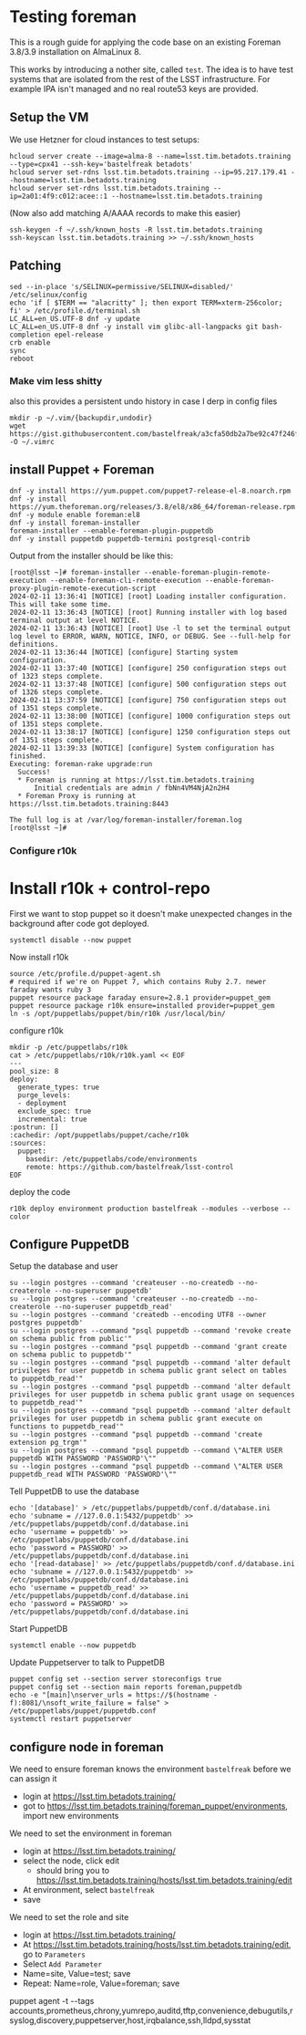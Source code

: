 # Testing foreman

This is a rough guide for applying the code base on an existing Foreman 3.8/3.9
installation on AlmaLinux 8.

This works by introducing a nother site, called `test`. The idea is to have
test systems that are isolated from the rest of the LSST infrastructure. For
example IPA isn't managed and no real route53 keys are provided.

## Setup the VM

We use Hetzner for cloud instances to test setups:

```
hcloud server create --image=alma-8 --name=lsst.tim.betadots.training --type=cpx41 --ssh-key='bastelfreak betadots'
hcloud server set-rdns lsst.tim.betadots.training --ip=95.217.179.41 --hostname=lsst.tim.betadots.training
hcloud server set-rdns lsst.tim.betadots.training --ip=2a01:4f9:c012:acee::1 --hostname=lsst.tim.betadots.training
```

(Now also add matching A/AAAA records to make this easier)

```
ssh-keygen -f ~/.ssh/known_hosts -R lsst.tim.betadots.training
ssh-keyscan lsst.tim.betadots.training >> ~/.ssh/known_hosts
```

## Patching

```
sed --in-place 's/SELINUX=permissive/SELINUX=disabled/' /etc/selinux/config
echo 'if [ $TERM == "alacritty" ]; then export TERM=xterm-256color; fi' > /etc/profile.d/terminal.sh
LC_ALL=en_US.UTF-8 dnf -y update
LC_ALL=en_US.UTF-8 dnf -y install vim glibc-all-langpacks git bash-completion epel-release
crb enable
sync
reboot
```

### Make vim less shitty

also this provides a persistent undo history in case I derp in config files

```
mkdir -p ~/.vim/{backupdir,undodir}
wget https://gist.githubusercontent.com/bastelfreak/a3cfa50db2a7be92c47f246f8f22ca5c/raw/dab14889680d4a8bbcb83580185ca2e5040d5947/vla.vimrc -O ~/.vimrc
```

## install Puppet + Foreman

```
dnf -y install https://yum.puppet.com/puppet7-release-el-8.noarch.rpm
dnf -y install https://yum.theforeman.org/releases/3.8/el8/x86_64/foreman-release.rpm
dnf -y module enable foreman:el8
dnf -y install foreman-installer
foreman-installer --enable-foreman-plugin-puppetdb
dnf -y install puppetdb puppetdb-termini postgresql-contrib
```

Output from the installer should be like this:

```
[root@lsst ~]# foreman-installer --enable-foreman-plugin-remote-execution --enable-foreman-cli-remote-execution --enable-foreman-proxy-plugin-remote-execution-script
2024-02-11 13:36:41 [NOTICE] [root] Loading installer configuration. This will take some time.
2024-02-11 13:36:43 [NOTICE] [root] Running installer with log based terminal output at level NOTICE.
2024-02-11 13:36:43 [NOTICE] [root] Use -l to set the terminal output log level to ERROR, WARN, NOTICE, INFO, or DEBUG. See --full-help for definitions.
2024-02-11 13:36:44 [NOTICE] [configure] Starting system configuration.
2024-02-11 13:37:40 [NOTICE] [configure] 250 configuration steps out of 1323 steps complete.
2024-02-11 13:37:48 [NOTICE] [configure] 500 configuration steps out of 1326 steps complete.
2024-02-11 13:37:59 [NOTICE] [configure] 750 configuration steps out of 1351 steps complete.
2024-02-11 13:38:00 [NOTICE] [configure] 1000 configuration steps out of 1351 steps complete.
2024-02-11 13:38:17 [NOTICE] [configure] 1250 configuration steps out of 1351 steps complete.
2024-02-11 13:39:33 [NOTICE] [configure] System configuration has finished.
Executing: foreman-rake upgrade:run
  Success!
  * Foreman is running at https://lsst.tim.betadots.training
      Initial credentials are admin / fbNn4VM4NjA2n2H4
  * Foreman Proxy is running at https://lsst.tim.betadots.training:8443

The full log is at /var/log/foreman-installer/foreman.log
[root@lsst ~]#
```

### Configure r10k

# Install r10k + control-repo

First we want to stop puppet so it doesn't make unexpected changes in the
background after code got deployed.

```
systemctl disable --now puppet
```

Now install r10k

```
source /etc/profile.d/puppet-agent.sh
# required if we're on Puppet 7, which contains Ruby 2.7. newer faraday wants ruby 3
puppet resource package faraday ensure=2.8.1 provider=puppet_gem
puppet resource package r10k ensure=installed provider=puppet_gem
ln -s /opt/puppetlabs/puppet/bin/r10k /usr/local/bin/
```

configure r10k

```
mkdir -p /etc/puppetlabs/r10k
cat > /etc/puppetlabs/r10k/r10k.yaml << EOF
---
pool_size: 8
deploy:
  generate_types: true
  purge_levels:
  - deployment
  exclude_spec: true
  incremental: true
:postrun: []
:cachedir: /opt/puppetlabs/puppet/cache/r10k
:sources:
  puppet:
    basedir: /etc/puppetlabs/code/environments
    remote: https://github.com/bastelfreak/lsst-control
EOF
```

deploy the code

```
r10k deploy environment production bastelfreak --modules --verbose --color
```

## Configure PuppetDB

Setup the database and user

```
su --login postgres --command 'createuser --no-createdb --no-createrole --no-superuser puppetdb'
su --login postgres --command 'createuser --no-createdb --no-createrole --no-superuser puppetdb_read'
su --login postgres --command 'createdb --encoding UTF8 --owner postgres puppetdb'
su --login postgres --command "psql puppetdb --command 'revoke create on schema public from public'"
su --login postgres --command "psql puppetdb --command 'grant create on schema public to puppetdb'"
su --login postgres --command "psql puppetdb --command 'alter default privileges for user puppetdb in schema public grant select on tables to puppetdb_read'"
su --login postgres --command "psql puppetdb --command 'alter default privileges for user puppetdb in schema public grant usage on sequences to puppetdb_read'"
su --login postgres --command "psql puppetdb --command 'alter default privileges for user puppetdb in schema public grant execute on functions to puppetdb_read'"
su --login postgres --command "psql puppetdb --command 'create extension pg_trgm'"
su --login postgres --command "psql puppetdb --command \"ALTER USER puppetdb WITH PASSWORD 'PASSWORD'\""
su --login postgres --command "psql puppetdb --command \"ALTER USER puppetdb_read WITH PASSWORD 'PASSWORD'\""
```

Tell PuppetDB to use the database

```
echo '[database]' > /etc/puppetlabs/puppetdb/conf.d/database.ini
echo 'subname = //127.0.0.1:5432/puppetdb' >> /etc/puppetlabs/puppetdb/conf.d/database.ini
echo 'username = puppetdb' >> /etc/puppetlabs/puppetdb/conf.d/database.ini
echo 'password = PASSWORD' >> /etc/puppetlabs/puppetdb/conf.d/database.ini
echo '[read-database]' >> /etc/puppetlabs/puppetdb/conf.d/database.ini
echo 'subname = //127.0.0.1:5432/puppetdb' >> /etc/puppetlabs/puppetdb/conf.d/database.ini
echo 'username = puppetdb_read' >> /etc/puppetlabs/puppetdb/conf.d/database.ini
echo 'password = PASSWORD' >> /etc/puppetlabs/puppetdb/conf.d/database.ini
```

Start PuppetDB

```
systemctl enable --now puppetdb
```

Update Puppetserver to talk to PuppetDB
```
puppet config set --section server storeconfigs true
puppet config set --section main reports foreman,puppetdb
echo -e "[main]\nserver_urls = https://$(hostname -f):8081/\nsoft_write_failure = false" > /etc/puppetlabs/puppet/puppetdb.conf
systemctl restart puppetserver
```

## configure node in foreman

We need to ensure foreman knows the environment `bastelfreak` before we can
assign it

* login at https://lsst.tim.betadots.training/
* got to https://lsst.tim.betadots.training/foreman_puppet/environments, import new environments

We need to set the environment in foreman

* login at https://lsst.tim.betadots.training/
* select the node, click edit
    * should bring you to https://lsst.tim.betadots.training/hosts/lsst.tim.betadots.training/edit
* At environment, select `bastelfreak`
* save

We need to set the role and site

* login at https://lsst.tim.betadots.training/
* At https://lsst.tim.betadots.training/hosts/lsst.tim.betadots.training/edit, go to `Parameters`
* Select `Add Parameter`
* Name=site, Value=test; save
* Repeat: Name=role, Value=foreman; save




puppet agent -t --tags accounts,prometheus,chrony,yumrepo,auditd,tftp,convenience,debugutils,rsyslog,discovery,puppetserver,host,irqbalance,ssh,lldpd,sysstat
